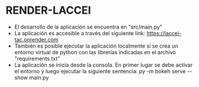 # RENDER-LACCEI
- El desarrollo de la aplicación se encuentra en "src/main.py" <br>
- La aplicación es accesible a través del siguiente link: https://laccei-tac.onrender.com <br>
- También es posible ejecutar la aplicación localmente si se crea un entorno virtual de python con las librerías indicadas en el archivo "requirements.txt" <br>
- La aplicación se inicia desde la consola. En primer lugar se debe activar el entorno y luego ejecutar la siguiente sentencia: py -m bokeh serve --show main.py

